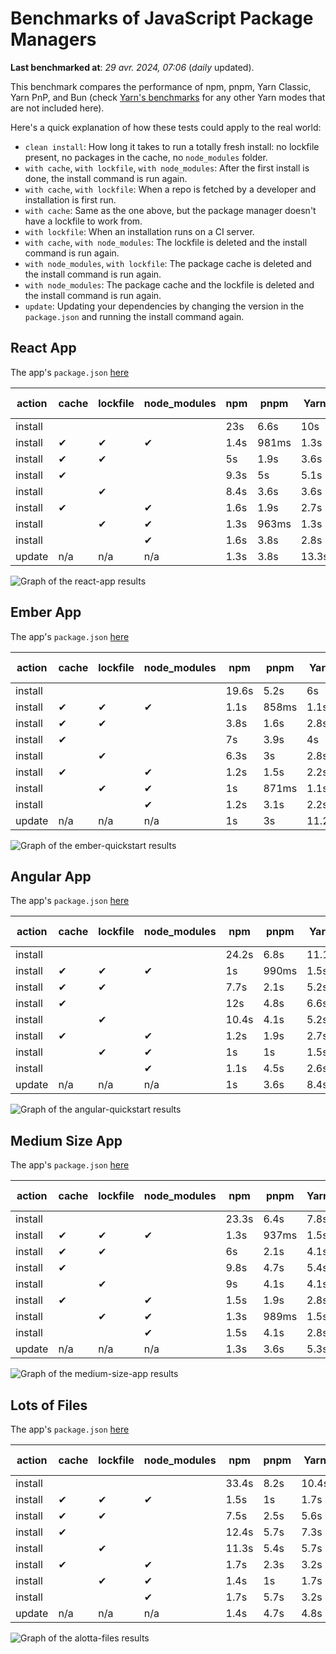 # Benchmarks of JavaScript Package Managers

**Last benchmarked at**: _29 avr. 2024, 07:06_ (_daily_ updated).

This benchmark compares the performance of npm, pnpm, Yarn Classic, Yarn PnP, and Bun (check [Yarn's benchmarks](https://yarnpkg.com/benchmarks) for any other Yarn modes that are not included here).

Here's a quick explanation of how these tests could apply to the real world:

- `clean install`: How long it takes to run a totally fresh install: no lockfile present, no packages in the cache, no `node_modules` folder.
- `with cache`, `with lockfile`, `with node_modules`: After the first install is done, the install command is run again.
- `with cache`, `with lockfile`: When a repo is fetched by a developer and installation is first run.
- `with cache`: Same as the one above, but the package manager doesn't have a lockfile to work from.
- `with lockfile`: When an installation runs on a CI server.
- `with cache`, `with node_modules`: The lockfile is deleted and the install command is run again.
- `with node_modules`, `with lockfile`: The package cache is deleted and the install command is run again.
- `with node_modules`: The package cache and the lockfile is deleted and the install command is run again.
- `update`: Updating your dependencies by changing the version in the `package.json` and running the install command again.

## React App

The app's `package.json` [here](./fixtures/react-app/package.json)

| action  | cache | lockfile | node_modules| npm | pnpm | Yarn | Yarn PnP | Bun |
| ---     | ---   | ---      | ---         | --- | ---  | ---  | ---      | --- |
| install |       |          |             | 23s | 6.6s | 10s | 2.8s | 1.7s |
| install | ✔     | ✔        | ✔           | 1.4s | 981ms | 1.3s | n/a | 34ms |
| install | ✔     | ✔        |             | 5s | 1.9s | 3.6s | 1s | 468ms |
| install | ✔     |          |             | 9.3s | 5s | 5.1s | 2.5s | 474ms |
| install |       | ✔        |             | 8.4s | 3.6s | 3.6s | 1s | 409ms |
| install | ✔     |          | ✔           | 1.6s | 1.9s | 2.7s | n/a | 50ms |
| install |       | ✔        | ✔           | 1.3s | 963ms | 1.3s | n/a | 31ms |
| install |       |          | ✔           | 1.6s | 3.8s | 2.8s | n/a | 50ms |
| update  | n/a | n/a | n/a | 1.3s | 3.8s | 13.3s | 3.3s | 32ms |

<img alt="Graph of the react-app results" src="results/img/react-app.svg" />

## Ember App

The app's `package.json` [here](./fixtures/ember-quickstart/package.json)

| action  | cache | lockfile | node_modules| npm | pnpm | Yarn | Yarn PnP | Bun |
| ---     | ---   | ---      | ---         | --- | ---  | ---  | ---      | --- |
| install |       |          |             | 19.6s | 5.2s | 6s | 2.4s | 1.2s |
| install | ✔     | ✔        | ✔           | 1.1s | 858ms | 1.1s | n/a | 27ms |
| install | ✔     | ✔        |             | 3.8s | 1.6s | 2.8s | 969ms | 344ms |
| install | ✔     |          |             | 7s | 3.9s | 4s | 2s | 359ms |
| install |       | ✔        |             | 6.3s | 3s | 2.8s | 959ms | 322ms |
| install | ✔     |          | ✔           | 1.2s | 1.5s | 2.2s | n/a | 40ms |
| install |       | ✔        | ✔           | 1s | 871ms | 1.1s | n/a | 26ms |
| install |       |          | ✔           | 1.2s | 3.1s | 2.2s | n/a | 39ms |
| update  | n/a | n/a | n/a | 1s | 3s | 11.2s | 3.5s | 28ms |

<img alt="Graph of the ember-quickstart results" src="results/img/ember-quickstart.svg" />

## Angular App

The app's `package.json` [here](./fixtures/angular-quickstart/package.json)

| action  | cache | lockfile | node_modules| npm | pnpm | Yarn | Yarn PnP | Bun |
| ---     | ---   | ---      | ---         | --- | ---  | ---  | ---      | --- |
| install |       |          |             | 24.2s | 6.8s | 11.1s | 2.9s | 1.9s |
| install | ✔     | ✔        | ✔           | 1s | 990ms | 1.5s | n/a | 27ms |
| install | ✔     | ✔        |             | 7.7s | 2.1s | 5.2s | 1.3s | 796ms |
| install | ✔     |          |             | 12s | 4.8s | 6.6s | 2.4s | 778ms |
| install |       | ✔        |             | 10.4s | 4.1s | 5.2s | 1.3s | 733ms |
| install | ✔     |          | ✔           | 1.2s | 1.9s | 2.7s | n/a | 42ms |
| install |       | ✔        | ✔           | 1s | 1s | 1.5s | n/a | 24ms |
| install |       |          | ✔           | 1.1s | 4.5s | 2.6s | n/a | 39ms |
| update  | n/a | n/a | n/a | 1s | 3.6s | 8.4s | 2.6s | 27ms |

<img alt="Graph of the angular-quickstart results" src="results/img/angular-quickstart.svg" />

## Medium Size App

The app's `package.json` [here](./fixtures/medium-size-app/package.json)

| action  | cache | lockfile | node_modules| npm | pnpm | Yarn | Yarn PnP | Bun |
| ---     | ---   | ---      | ---         | --- | ---  | ---  | ---      | --- |
| install |       |          |             | 23.3s | 6.4s | 7.8s | 3s | 1.2s |
| install | ✔     | ✔        | ✔           | 1.3s | 937ms | 1.5s | n/a | 31ms |
| install | ✔     | ✔        |             | 6s | 2.1s | 4.1s | 1.2s | 494ms |
| install | ✔     |          |             | 9.8s | 4.7s | 5.4s | 2.5s | 532ms |
| install |       | ✔        |             | 9s | 4.1s | 4.1s | 1.2s | 453ms |
| install | ✔     |          | ✔           | 1.5s | 1.9s | 2.8s | n/a | 45ms |
| install |       | ✔        | ✔           | 1.3s | 989ms | 1.5s | n/a | 27ms |
| install |       |          | ✔           | 1.5s | 4.1s | 2.8s | n/a | 42ms |
| update  | n/a | n/a | n/a | 1.3s | 3.6s | 5.3s | 2.4s | 37ms |

<img alt="Graph of the medium-size-app results" src="results/img/medium-size-app.svg" />

## Lots of Files

The app's `package.json` [here](./fixtures/alotta-files/package.json)

| action  | cache | lockfile | node_modules| npm | pnpm | Yarn | Yarn PnP | Bun |
| ---     | ---   | ---      | ---         | --- | ---  | ---  | ---      | --- |
| install |       |          |             | 33.4s | 8.2s | 10.4s | 3.5s | 1.6s |
| install | ✔     | ✔        | ✔           | 1.5s | 1s | 1.7s | n/a | 75ms |
| install | ✔     | ✔        |             | 7.5s | 2.5s | 5.6s | 1.4s | 667ms |
| install | ✔     |          |             | 12.4s | 5.7s | 7.3s | 2.9s | 710ms |
| install |       | ✔        |             | 11.3s | 5.4s | 5.7s | 1.4s | 651ms |
| install | ✔     |          | ✔           | 1.7s | 2.3s | 3.2s | n/a | 56ms |
| install |       | ✔        | ✔           | 1.4s | 1s | 1.7s | n/a | 35ms |
| install |       |          | ✔           | 1.7s | 5.7s | 3.2s | n/a | 55ms |
| update  | n/a | n/a | n/a | 1.4s | 4.7s | 4.8s | 3s | 81ms |

<img alt="Graph of the alotta-files results" src="results/img/alotta-files.svg" />